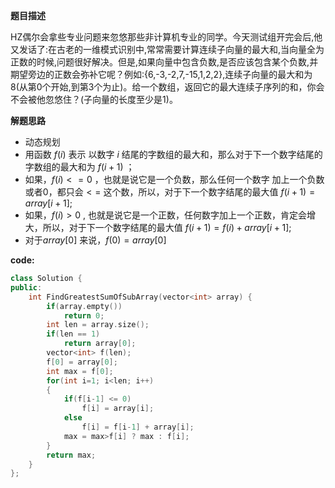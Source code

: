 **题目描述**

HZ偶尔会拿些专业问题来忽悠那些非计算机专业的同学。今天测试组开完会后,他又发话了:在古老的一维模式识别中,常常需要计算连续子向量的最大和,当向量全为正数的时候,问题很好解决。但是,如果向量中包含负数,是否应该包含某个负数,并期望旁边的正数会弥补它呢？例如:{6,-3,-2,7,-15,1,2,2},连续子向量的最大和为8(从第0个开始,到第3个为止)。给一个数组，返回它的最大连续子序列的和，你会不会被他忽悠住？(子向量的长度至少是1)。

**解题思路**

- 动态规划
- 用函数 $f(i)$ 表示 以数字 $i$  结尾的字数组的最大和，那么对于下一个数字结尾的字数组的最大和为 $f(i+1)$ ；
- 如果，$f(i)<=0$ ，也就是说它是一个负数，那么任何一个数字 加上一个负数或者0，都只会$<=$ 这个数，所以，对于下一个数字结尾的最大值 $f(i+1)= array[i+1];$
- 如果，$f(i)>0$ , 也就是说它是一个正数，任何数字加上一个正数，肯定会增大，所以，对于下一个数字结尾的最大值 $f(i+1)= f(i) + array[i+1];$ 
- 对于$array[0]$ 来说，$f(0) = array[0]$

**code:**

```c++
class Solution {
public:
    int FindGreatestSumOfSubArray(vector<int> array) {
        if(array.empty())
            return 0;
        int len = array.size();
        if(len == 1)
            return array[0];
        vector<int> f(len);
        f[0] = array[0];
        int max = f[0];
        for(int i=1; i<len; i++)
        {
            if(f[i-1] <= 0)
                f[i] = array[i];
            else
                f[i] = f[i-1] + array[i];
            max = max>f[i] ? max : f[i];
        }
        return max;
    }
};
```

